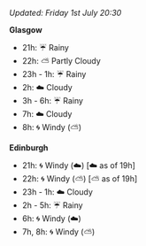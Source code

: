 *Updated: Friday 1st July 20:30*

**Glasgow**

* 21h: :umbrella: Rainy
* 22h: :partly_sunny: Partly Cloudy
* 23h - 1h: :umbrella: Rainy
* 2h: :cloud: Cloudy
* 3h - 6h: :umbrella: Rainy
* 7h: :cloud: Cloudy
* 8h: :cyclone: Windy (:partly_sunny:)

**Edinburgh**

* 21h: :cyclone: Windy (:cloud:) [:cloud: as of 19h]
* 22h: :cyclone: Windy (:partly_sunny:) [:partly_sunny: as of 19h]
* 23h - 1h: :cloud: Cloudy
* 2h - 5h: :umbrella: Rainy
* 6h: :cyclone: Windy (:cloud:)
* 7h, 8h: :cyclone: Windy (:partly_sunny:)

